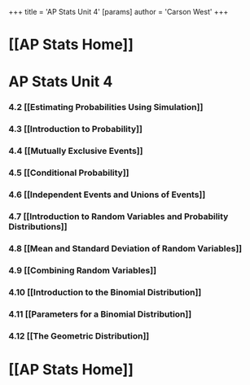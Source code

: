 +++
 title = 'AP Stats Unit 4'
[params]
	author = 'Carson West'
+++
# [[AP Stats Home]]

# AP Stats Unit 4
### 4.2 [[Estimating Probabilities Using Simulation]]
### 4.3 [[Introduction to Probability]]
### 4.4 [[Mutually Exclusive Events]]
### 4.5 [[Conditional Probability]]
### 4.6 [[Independent Events and Unions of Events]]
### 4.7 [[Introduction to Random Variables and Probability Distributions]]
### 4.8 [[Mean and Standard Deviation of Random Variables]]
### 4.9 [[Combining Random Variables]]
### 4.10 [[Introduction to the Binomial Distribution]]
### 4.11 [[Parameters for a Binomial Distribution]]
### 4.12 [[The Geometric Distribution]]

# [[AP Stats Home]]